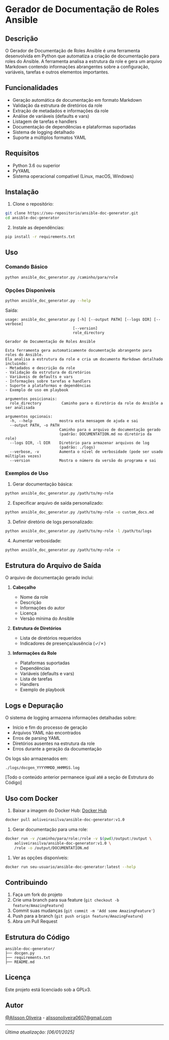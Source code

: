 # Gerador de Documentação de Roles Ansible

## Descrição

O Gerador de Documentação de Roles Ansible é uma ferramenta desenvolvida em Python que automatiza a criação de documentação para roles do Ansible. A ferramenta analisa a estrutura da role e gera um arquivo Markdown contendo informações abrangentes sobre a configuração, variáveis, tarefas e outros elementos importantes.

## Funcionalidades

- Geração automática de documentação em formato Markdown
- Validação da estrutura de diretórios da role
- Extração de metadados e informações da role
- Análise de variáveis (defaults e vars)
- Listagem de tarefas e handlers
- Documentação de dependências e plataformas suportadas
- Sistema de logging detalhado
- Suporte a múltiplos formatos YAML

## Requisitos

- Python 3.6 ou superior
- PyYAML
- Sistema operacional compatível (Linux, macOS, Windows)

## Instalação

1. Clone o repositório:
```bash
git clone https://seu-repositorio/ansible-doc-generator.git
cd ansible-doc-generator
```

2. Instale as dependências:
```bash
pip install -r requirements.txt
```

## Uso

### Comando Básico

```bash
python ansible_doc_generator.py /caminho/para/role
```

### Opções Disponíveis

```bash
python ansible_doc_generator.py --help
```

Saída:
```
usage: ansible_doc_generator.py [-h] [--output PATH] [--logs DIR] [--verbose]
                              [--version]
                              role_directory

Gerador de Documentação de Roles Ansible

Esta ferramenta gera automaticamente documentação abrangente para roles do Ansible.
Ela analisa a estrutura da role e cria um documento Markdown detalhado incluindo:
- Metadados e descrição da role
- Validação da estrutura de diretórios
- Variáveis de defaults e vars
- Informações sobre tarefas e handlers
- Suporte a plataformas e dependências
- Exemplo de uso em playbook

argumentos posicionais:
  role_directory         Caminho para o diretório da role do Ansible a ser analisada

argumentos opcionais:
  -h, --help            mostra esta mensagem de ajuda e sai
  --output PATH, -o PATH
                        Caminho para o arquivo de documentação gerado
                        (padrão: DOCUMENTATION.md no diretório da role)
  --logs DIR, -l DIR    Diretório para armazenar arquivos de log
                        (padrão: ./logs)
  --verbose, -v         Aumenta o nível de verbosidade (pode ser usado múltiplas vezes)
  --version             Mostra o número da versão do programa e sai
```

### Exemplos de Uso

1. Gerar documentação básica:
```bash
python ansible_doc_generator.py /path/to/my-role
```

2. Especificar arquivo de saída personalizado:
```bash
python ansible_doc_generator.py /path/to/my-role -o custom_docs.md
```

3. Definir diretório de logs personalizado:
```bash
python ansible_doc_generator.py /path/to/my-role -l /path/to/logs
```

4. Aumentar verbosidade:
```bash
python ansible_doc_generator.py /path/to/my-role -v
```

## Estrutura do Arquivo de Saída

O arquivo de documentação gerado inclui:

1. **Cabeçalho**
   - Nome da role
   - Descrição
   - Informações do autor
   - Licença
   - Versão mínima do Ansible

2. **Estrutura de Diretórios**
   - Lista de diretórios requeridos
   - Indicadores de presença/ausência (✓/✗)

3. **Informações da Role**
   - Plataformas suportadas
   - Dependências
   - Variáveis (defaults e vars)
   - Lista de tarefas
   - Handlers
   - Exemplo de playbook

## Logs e Depuração

O sistema de logging armazena informações detalhadas sobre:
- Início e fim do processo de geração
- Arquivos YAML não encontrados
- Erros de parsing YAML
- Diretórios ausentes na estrutura da role
- Erros durante a geração da documentação

Os logs são armazenados em:
```
./logs/docgen_YYYYMMDD_HHMMSS.log
```

[Todo o conteúdo anterior permanece igual até a seção de Estrutura do Código]

## Uso com Docker



1. Baixar a imagem do Docker Hub:
[Docker Hub](https://hub.docker.com/repository/docker/aoliveirasilva/ansible-doc-generator/general)
```bash
docker pull aoliveirasilva/ansible-doc-generator:v1.0
```

1. Gerar documentação para uma role:
```bash
docker run -v /caminho/para/role:/role -v $(pwd)/output:/output \
    aoliveirasilva/ansible-doc-generator:v1.0 \
    /role -o /output/DOCUMENTATION.md
```

1. Ver as opções disponíveis:
```bash
docker run seu-usuario/ansible-doc-generator:latest --help
```


## Contribuindo

1. Faça um fork do projeto
2. Crie uma branch para sua feature (`git checkout -b feature/AmazingFeature`)
3. Commit suas mudanças (`git commit -m 'Add some AmazingFeature'`)
4. Push para a branch (`git push origin feature/AmazingFeature`)
5. Abra um Pull Request

## Estrutura do Código

```
ansible-doc-generator/
├── docgen.py   
├── requirements.txt           
├── README.md             
```

## Licença

Este projeto está licenciado sob a GPLv3.

## Autor

[@Alisson Oliveira](https://github.com/alissonoliveira0607) - alissonoliveira0607@gmail.com


---

*Última atualização: [06/01/2025]*
